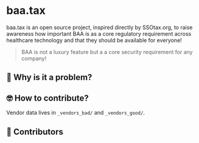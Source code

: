# baa.tax

baa.tax is an open source project, inspired directly by SSOtax.org, to raise awareness how important BAA is as a core regulatory
requirement across healthcare technology and that they should be available for everyone!

> BAA is not a luxury feature but a a core security requirement for any company!

## 🙋 Why is it a problem?



## 🤓 How to contribute?


Vendor data lives in `_vendors_bad/` and `_vendors_good/`.

## 💪 Contributors
